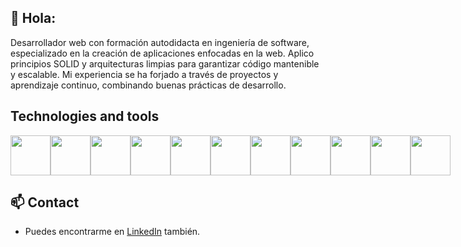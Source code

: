 ## 👋 Hola:

Desarrollador web con formación autodidacta en ingeniería de software, especializado en la creación de aplicaciones enfocadas en la web. Aplico principios SOLID y arquitecturas limpias para garantizar código mantenible y escalable. Mi experiencia se ha forjado a través de proyectos y aprendizaje continuo, combinando buenas prácticas de desarrollo.

## Technologies and tools

<div style="display: flex; justify-content: space-around; align-items: center;">
  <img height="64px" src="https://images.icon-icons.com/2415/PNG/512/typescript_original_logo_icon_146317.png">
  <img height="64px" src="https://cdn.icon-icons.com/icons2/2107/PNG/512/file_type_html_icon_130541.png">
  <img height="64px" src="https://cdn.icon-icons.com/icons2/2107/PNG/512/file_type_css_icon_130661.png">
  <img height="64px" src="https://cdn.icon-icons.com/icons2/2415/PNG/512/react_original_logo_icon_146374.png">
  <img height="64px" src="https://cdn.icon-icons.com/icons2/2107/PNG/512/file_type_node_icon_130301.png">
  <img height="64px" src="https://cdn.icon-icons.com/icons2/2415/PNG/512/postgresql_plain_logo_icon_146389.png">
  <img height="64px" src="https://cdn.icon-icons.com/icons2/2415/PNG/512/sequelize_original_logo_icon_146348.png">
  <img height="64px" src="https://cdn.icon-icons.com/icons2/2107/PNG/512/file_type_light_prisma_icon_130444.png">
  <img height="64px" src="https://images.icon-icons.com/2107/PNG/512/file_type_mongo_icon_130383.png">
  <img height="64px" src="https://images.icon-icons.com/2107/PNG/512/file_type_jest_icon_130514.png">
  <img height="64px" src="https://images.icon-icons.com/2407/PNG/512/docker_icon_146192.png">
</div>

## 📫 Contact
* Puedes encontrarme en [LinkedIn](https://www.linkedin.com/in/julian-casta%C3%B1o-a-264a89278/) también.
